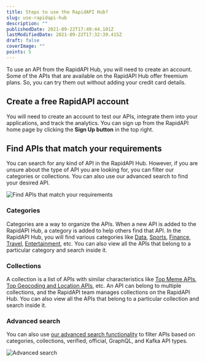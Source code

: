 ```yaml
---
title: Steps to use the RapidAPI Hub?
slug: use-rapidapi-hub
description: ""
publishedDate: 2021-09-22T17:49:44.101Z
lastModifiedDate: 2021-09-22T17:32:39.415Z
draft: false
coverImage: ""
points: 5
---
```


To use an API from the RapidAPI Hub, you will need to create an account. Some of the APIs that are available on the RapidAPI Hub offer freemium plans. So, you can try them out without adding your credit card details.

## Create a free RapidAPI account

You will need to create an account to test our APIs, integrate them into your applications, and track the analytics. You can sign up from the RapidAPI home page by clicking the **Sign Up button** in the top right.

## Find APIs that match your requirements

You can search for any kind of API in the RapidAPI Hub. However, if you are unsure about the type of API you are looking for, you can filter our categories or collections. You can also use our advanced search to find your desired API.

![Find APIs that match your requirements](https://raw.githubusercontent.com/RapidAPI/DevRel-Stack-Data/dev/learn/courses/learn-rapidapi-hub-consumer/images/image1.png)

### Categories

Categories are a way to organize the APIs. When a new API is added to the RapidAPI Hub, a category is added to help others find that API. In the RapidAPI Hub, you will find various categories like [Data](https://RapidAPI.com/category/Data), [Sports](https://RapidAPI.com/category/Sports?utm_source=guides.RapidAPI.com&utm_medium=DevRel&utm_campaign=DevRel), [Finance](https://RapidAPI.com/category/Finance), [Travel](https://RapidAPI.com/category/Travel?utm_source=guides.RapidAPI.com&utm_medium=DevRel&utm_campaign=DevRel), [Entertainment](https://RapidAPI.com/category/Entertainment?utm_source=guides.RapidAPI.com&utm_medium=DevRel&utm_campaign=DevRel), etc. You can also view all the APIs that belong to a particular category and search inside it.

### Collections

A collection is a list of APIs with similar characteristics like [Top Meme APIs](https://RapidAPI.com/collection/meme?utm_source=guides.RapidAPI.com&utm_medium=DevRel&utm_campaign=DevRel), [Top Geocoding and Location APIs](https://RapidAPI.com/collection/geocoding-location-apis?utm_source=guides.RapidAPI.com&utm_medium=DevRel&utm_campaign=DevRel), etc. An API can belong to multiple collections, and the RapidAPI team manages collections on the RapidAPI Hub. You can also view all the APIs that belong to a particular collection and search inside it.

### Advanced search

You can also use [our advanced search functionality](https://RapidAPI.com/search/weather?utm_source=guides.RapidAPI.com&utm_medium=DevRel&utm_campaign=DevRel) to filter APIs based on categories, collections, verified, official, GraphQL, and Kafka API types.

![Advanced search](https://raw.githubusercontent.com/RapidAPI/DevRel-Stack-Data/dev/learn/courses/learn-rapidapi-hub-consumer/images/image2.png)
